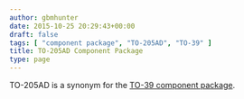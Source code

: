 ```yaml
---
author: gbmhunter
date: 2015-10-25 20:29:43+00:00
draft: false
tags: [ "component package", "TO-205AD", "TO-39" ]
title: TO-205AD Component Package
type: page
---
```


TO-205AD is a synonym for the [TO-39 component package](/pcb-design/component-packages/to-39-to-205ad-component-package/).
